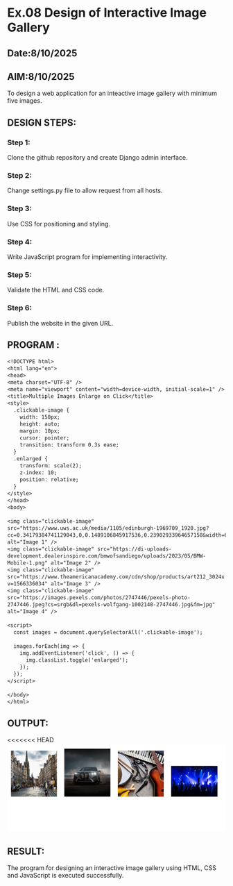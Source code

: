 # Ex.08 Design of Interactive Image Gallery
## Date:8/10/2025

## AIM:8/10/2025
To design a web application for an inteactive image gallery with minimum five images.

## DESIGN STEPS:

### Step 1:
Clone the github repository and create Django admin interface.

### Step 2:
Change settings.py file to allow request from all hosts.

### Step 3:
Use CSS for positioning and styling.

### Step 4:
Write JavaScript program for implementing interactivity.

### Step 5:
Validate the HTML and CSS code.

### Step 6:
Publish the website in the given URL.

## PROGRAM :
```
<!DOCTYPE html>
<html lang="en">
<head>
<meta charset="UTF-8" />
<meta name="viewport" content="width=device-width, initial-scale=1" />
<title>Multiple Images Enlarge on Click</title>
<style>
  .clickable-image {
    width: 150px;
    height: auto;
    margin: 10px;
    cursor: pointer;
    transition: transform 0.3s ease;
  }
  .enlarged {
    transform: scale(2);
    z-index: 10;
    position: relative;
  }
</style>
</head>
<body>

<img class="clickable-image" src="https://www.uws.ac.uk/media/1105/edinburgh-1969709_1920.jpg?cc=0.34179384741129043,0,0.1489106845917536,0.23902933964657158&width=650&height=650&v=1dada051d07e800" alt="Image 1" />
<img class="clickable-image" src="https://di-uploads-development.dealerinspire.com/bmwofsandiego/uploads/2023/05/BMW-Mobile-1.png" alt="Image 2" />
<img class="clickable-image" src="https://www.theamericanacademy.com/cdn/shop/products/art212_3024x.jpg?v=1566336034" alt="Image 3" />
<img class="clickable-image" src="https://images.pexels.com/photos/2747446/pexels-photo-2747446.jpeg?cs=srgb&dl=pexels-wolfgang-1002140-2747446.jpg&fm=jpg" alt="Image 4" />

<script>
  const images = document.querySelectorAll('.clickable-image');

  images.forEach(img => {
    img.addEventListener('click', () => {
      img.classList.toggle('enlarged');
    });
  });
</script>

</body>
</html>

```
## OUTPUT:
<<<<<<< HEAD
![alt text](gallery.png.png)



## RESULT:
The program for designing an interactive image gallery using HTML, CSS and JavaScript is executed successfully.
